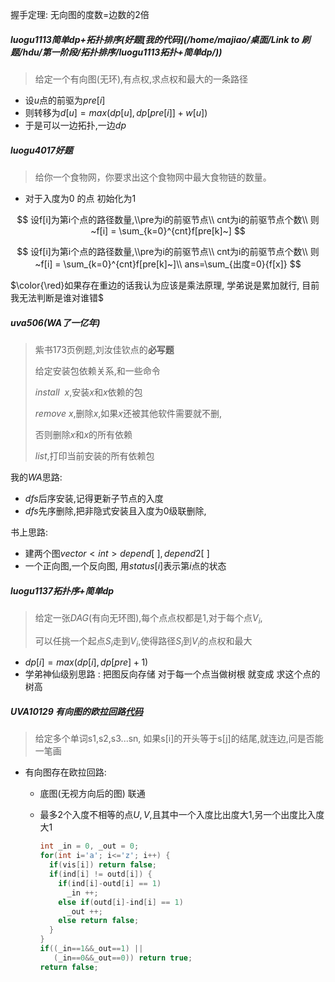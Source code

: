 握手定理: 无向图的度数=边数的2倍









##### luogu1113简单dp+拓扑排序(好题[我的代码](/home/majiao/桌面/Link to 刷题/hdu/第一阶段/拓扑排序/luogu1113拓扑+简单dp/))

> 给定一个有向图(无环),有点权,求点权和最大的一条路径

* 设$u$点的前驱为$pre[i]$ 
* 则转移为$d[u] = max(dp[u], dp[pre[i]]+w[u])$
* 于是可以一边拓扑,一边$dp$



##### luogu4017好题

> 给你一个食物网，你要求出这个食物网中最大食物链的数量。

- 对于入度为$0$ 的点 初始化为1

$$
设f[i]为第i个点的路径数量,\\pre为i的前驱节点\\
cnt为i的前驱节点个数\\
则~f[i] = \sum_{k=0}^{cnt}f[pre[k]~]
$$

$$
设f[i]为第i个点的路径数量,\\pre为i的前驱节点\\
cnt为i的前驱节点个数\\
则~f[i] = \sum_{k=0}^{cnt}f[pre[k]~]\\
ans=\sum_{出度=0}{f[x]}
$$

$\color{\red}如果存在重边的话我认为应该是乘法原理, 学弟说是累加就行, 目前我无法判断是谁对谁错$



##### uva506(WA了一亿年)

> 紫书173页例题,刘汝佳钦点的**必写题**
>
> 给定安装包依赖关系,和一些命令
>
> $install~~x$,安装$x$和$x$依赖的包
>
> $remove~x$,删除$x$,如果$x$还被其他软件需要就不删,
>
> 否则删除$x$和$x$的所有依赖
>
> $list$,打印当前安装的所有依赖包

我的$WA$思路:

* $dfs$后序安装,记得更新子节点的入度
* $dfs$先序删除,把非隐式安装且入度为$0$级联删除,

书上思路: 

* 建两个图$vector<int> depend[~], depend2[~]$
* 一个正向图,一个反向图, 用$status[i]$表示第$i$点的状态





##### luogu1137拓扑序+简单dp

> 给定一张$DAG$(有向无环图),每个点点权都是$1$,对于每个点$V_i$,
>
> 可以任挑一个起点$S_i$走到$V_i$,使得路径$S_i$到$V_i$的点权和最大

* $dp[i] = max(dp[i],dp[pre]+1)$
* 学弟神仙级别思路 : 把图反向存储  对于每一个点当做树根  就变成 求这个点的树高



##### UVA10129 有向图的欧拉回路[代码](/home/majiao/my_mount/Xubuntu_Work_Space/From_Xubuntu/codeTest_2019_2_21/刷题/hdu/第一阶段/dfs/uva10129有向图欧拉回路)

> 给定多个单词s1,s2,s3...sn, 如果s[i]的开头等于s[j]的结尾,就连边,问是否能一笔画

* 有向图存在欧拉回路:

  * 底图(无视方向后的图) 联通

  * 最多2个入度不相等的点$U,V$,且其中一个入度比出度大1,另一个出度比入度大1

    ```c++
    int _in = 0, _out = 0;
    for(int i='a'; i<='z'; i++) {
      if(vis[i]) return false;
      if(ind[i] != outd[i]) {
        if(ind[i]-outd[i] == 1) 
          _in ++;
        else if(outd[i]-ind[i] == 1) 
          _out ++;
        else return false;
      }
    }
    if((_in==1&&_out==1) ||
       (_in==0&&_out==0)) return true;
    return false;

    ```

    ​